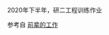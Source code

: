 <!--
 * @Author: ZengJun
 * @Date: 2020-11-29 20:19:11
 * @LastEditors: ZengJun
 * @LastEditTime: 2020-11-29 20:23:42
 * @Description: 
-->

2020年下半年，研二工程训练作业

参考自 
[前辈的工作](https://github.com/mooxLiu/shengyizhuanjia_ionic)
